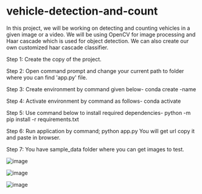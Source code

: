 # vehicle-detection-and-count
In this project, we will be working on detecting and counting vehicles in a given image or a video. We will be using OpenCV for image processing and Haar cascade which is used for object detection. We can also create our own customized haar cascade classifier.

Step 1:	Create the copy of the project.

Step 2: Open command prompt and change your current path
to folder where you can find 'app.py' file.

Step 3: Create environment by command given below-
conda create -name <environment name>

Step 4: Activate environment by command as follows-
conda activate <environment name>

Step 5: Use command below to install required dependencies-
python -m pip install -r requirements.txt

Step 6: Run application by command;
python app.py
You will get url copy it and paste in browser.

Step 7: You have sample_data folder where you can get images to test.

![image](https://github.com/user-attachments/assets/d3e40c6a-5daa-4c83-bf37-0139b81b001c)

![image](https://github.com/user-attachments/assets/0ca2e659-e234-4fbc-a241-15a4e0d23f21)


![image](https://github.com/user-attachments/assets/11b32bfe-60c3-4812-aff2-64accd244ec8)
